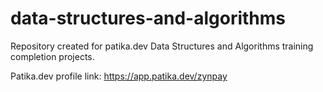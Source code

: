 # data-structures-and-algorithms

Repository created for patika.dev Data Structures and Algorithms training completion projects.

Patika.dev profile link: https://app.patika.dev/zynpay
